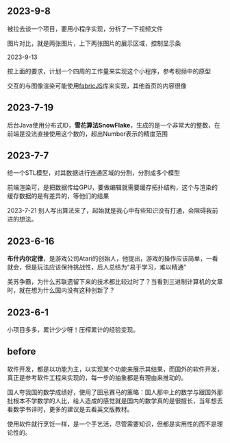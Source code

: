 ## 2023-9-8

被拉去谈一个项目，要用小程序实现，分析了一下视频文件

图片对比，就是两张图片，上下两张图片的展示区域，控制显示条

2023-9-13

按上面的要求，计划一个四周的工作量来实现这个小程序，参考视频中的原型

交互的与图像渲染可能使用[fabricJS](http://fabricjs.com/)库来实现，其他首页的内容很像

## 2023-7-19

后台Java使用分布式ID，**雪花算法SnowFlake**，生成的是一个非常大的整数，在前端是没法直接使用这个数的，超出Number表示的精度范围

## 2023-7-7

给一个STL模型，对其数据进行连通区域的分割，分割成多个模型

前端渲染可，是把数据传给GPU，要做编辑就需要缓存拓扑结构，这个与渲染的缓存数据的是有差异的，等他们的结果

2023-7-21
别人写出算法来了，起始就是我心中有些知识没有打通，会阻碍我前进的想法。

## 2023-6-16
**布什内尔定律**，是游戏公司Atari的创始人，他提出，游戏的操作应该简单，一看就会，但是玩法应该保持挑战性，后人总结为“易于学习，难以精通”

美苏争霸，为什么苏联遗留下来的技术都比较过时了？当看到三进制计算机的文章时，就在想为什么国内没有这种创新了？

## 2023-6-1

小项目多多，累计少少呀！压榨累计的经验变现。

## before

软件开发，都是以功能为主，以实现某个功能来展示其结果，而国外的软件开发，真正是参考软件工程来实现的，每一步的抽象都是有理由来推动的。

国人夸我国的数学成绩好，使用了田忌赛马的策略：国人那中上的数学与跟国外那批根本不学数学的人比，给人造成的感觉就是国内的数学真的是很擅长，当年想去看数学书评时，更多的建议是去看英文版教材。

使用软件就行烹饪一样，是一个手艺活，尽管需要知识，但都是实用性的而不是理论性的。

